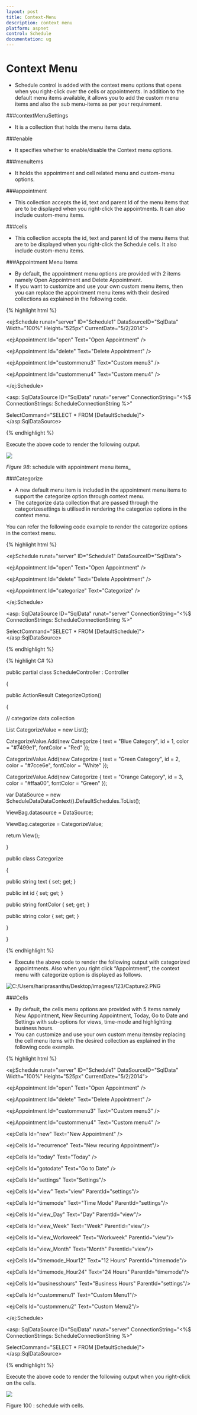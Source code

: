 ```yaml
---
layout: post
title: Context-Menu
description: context menu
platform: aspnet
control: Schedule
documentation: ug
---
```


# Context Menu

* Schedule control is added with the context menu options that opens when you right-click over the cells or appointments. In addition to the default menu items available, it allows you to add the custom menu items and also the sub menu-items as per your requirement.

###contextMenuSettings

* It is a collection that holds the menu items data.

###enable

* It specifies whether to enable/disable the Context menu options.

###menuItems

* It holds the appointment and cell related menu and custom-menu options.

###appointment

* This collection accepts the id, text and parent Id of the menu items that are to be displayed when you right-click the appointments. It can also include custom-menu items.

###cells

* This collection accepts the id, text and parent Id of the menu items that are to be displayed when you right-click the Schedule cells. It also include custom-menu items.

###Appointment Menu Items

* By default, the appointment menu options are provided with 2 items namely Open Appointment and Delete Appointment. 
* If you want to customize and use your own custom menu items, then you can replace the appointment menu items with their desired collections as explained in the following code.


{% highlight html %}



<ej:Schedule runat="server" ID="Schedule1" DataSourceID="SqlData" Width="100%" Height="525px" CurrentDate="5/2/2014">

<ContextMenuSettings Enable="true">

<MenuItems>

<AppointmentCollection>

<ej:Appointment Id="open" Text="Open Appointment" />

<ej:Appointment Id="delete" Text="Delete Appointment" />

<ej:Appointment Id="custommenu3" Text="Custom menu3" />

<ej:Appointment Id="custommenu4" Text="Custom menu4" />

</AppointmentCollection>

</MenuItems>

</ContextMenuSettings>

<AppointmentSettings Id="Id" Subject="Subject" AllDay="AllDay" StartTime="StartTime" EndTime="EndTime" Recurrence="Recurrence" RecurrenceRule="RecurrenceRule" Description="Description"/>

</ej:Schedule>



<asp: SqlDataSource ID="SqlData" runat="server" ConnectionString="<%$ ConnectionStrings: ScheduleConnectionString %>"

SelectCommand="SELECT * FROM [DefaultSchedule]"></asp:SqlDataSource>

{% endhighlight %}

Execute the above code to render the following output.



![](Context-Menu_images/Context-Menu_img1.png)


 _Figure_ _98_:  schedule with appointment menu items_

###Categorize 

* A new default menu item is included in the appointment menu items to support the categorize option through context menu. 
* The categorize data collection that are passed through the categorizesettings is utilised in rendering the categorize options in the context menu. 

You can refer the following code example to render the categorize options in the context menu.




{% highlight html %}




<ej:Schedule runat="server" ID="Schedule1" DataSourceID="SqlData">

<ContextMenuSettings Enable="true">

<MenuItems>

<AppointmentCollection>

<ej:Appointment Id="open" Text="Open Appointment" />

<ej:Appointment Id="delete" Text="Delete Appointment" />

<ej:Appointment Id="categorize" Text="Categorize" />

</AppointmentCollection>

</MenuItems>

</ContextMenuSettings>

<CategorizeSettings Enable="true" AllowMultiple="true" Id="id" Color="color" FontColor="fontColor" Text="text">

</CategorizeSettings>

<AppointmentSettings Id="Id" Subject="Subject" AllDay="AllDay" StartTime="StartTime" EndTime="EndTime" Recurrence="Recurrence" RecurrenceRule="RecurrenceRule" Description="Description" Categorize="Categorize"/>

</ej:Schedule>



<asp: SqlDataSource ID="SqlData" runat="server" ConnectionString="<%$ ConnectionStrings: ScheduleConnectionString %>"

SelectCommand="SELECT * FROM [DefaultSchedule]"></asp:SqlDataSource>

{% endhighlight %}



{% highlight C# %}

public partial class ScheduleController : Controller

{

public ActionResult CategorizeOption()

{

// categorize data collection

List<Categorize> CategorizeValue = new List<Categorize>();

CategorizeValue.Add(new Categorize { text = "Blue Category", id = 1, color = "#7499e1", fontColor = "Red" });

CategorizeValue.Add(new Categorize { text = "Green Category", id = 2, color = "#7cce6e", fontColor = "White" });

CategorizeValue.Add(new Categorize { text = "Orange Category", id = 3, color = "#ffaa00", fontColor = "Green" });



var DataSource = new ScheduleDataDataContext().DefaultSchedules.ToList();

ViewBag.datasource = DataSource;

ViewBag.categorize = CategorizeValue;

return View();

}

public class Categorize

{

public string text { set; get; }

public int id { set; get; }

public string fontColor { set; get; }

public string color { set; get; }

}

}

{% endhighlight %}

* Execute the above code to render the following output with categorized appointments. Also when you right click “Appointment”, the context menu with categorize option is displayed as follows.

![C:/Users/hariprasanths/Desktop/imagess/123/Capture2.PNG](Context-Menu_images/Context-Menu_img2.png)


###Cells 

* By default, the cells menu options are provided with 5 items namely New Appointment, New Recurring Appointment, Today, Go to Date and Settings with sub-options for views, time-mode and highlighting business hours. 
* You can customize and use your own custom menu itemsby replacing the cell menu items with the desired collection as explained in the following code example.


{% highlight html %}




<ej:Schedule runat="server" ID="Schedule1" DataSourceID="SqlData" Width="100%" Height="525px" CurrentDate="5/2/2014">

<ContextMenuSettings Enable="true">

<MenuItems>

<AppointmentCollection>

<ej:Appointment Id="open" Text="Open Appointment" />

<ej:Appointment Id="delete" Text="Delete Appointment" />

<ej:Appointment Id="custommenu3" Text="Custom menu3" />

<ej:Appointment Id="custommenu4" Text="Custom menu4" />

</AppointmentCollection>

<CellsCollection>

<ej:Cells Id="new" Text="New Appointment" />

<ej:Cells Id="recurrence" Text="New recuring Appointment"/>

<ej:Cells Id="today" Text="Today" />

<ej:Cells Id="gotodate" Text="Go to Date" />

<ej:Cells Id="settings" Text="Settings"/>

<ej:Cells Id="view" Text="view" ParentId="settings"/>

<ej:Cells Id="timemode" Text="Time Mode" ParentId="settings"/>

<ej:Cells Id="view_Day" Text="Day" ParentId="view"/>

<ej:Cells Id="view_Week" Text="Week" ParentId="view"/>

<ej:Cells Id="view_Workweek" Text="Workweek" ParentId="view"/>

<ej:Cells Id="view_Month" Text="Month" ParentId="view"/>

<ej:Cells Id="timemode_Hour12" Text="12 Hours" ParentId="timemode"/>

<ej:Cells Id="timemode_Hour24" Text="24 Hours" ParentId="timemode"/>

<ej:Cells Id="businesshours" Text="Business Hours" ParentId="settings"/>

<ej:Cells Id="custommenu1" Text="Custom Menu1"/>

<ej:Cells Id="custommenu2" Text="Custom Menu2"/>

</CellsCollection>

</MenuItems>

</ContextMenuSettings>

<AppointmentSettings Id="Id" Subject="Subject" AllDay="AllDay" StartTime="StartTime" EndTime="EndTime" Recurrence="Recurrence" RecurrenceRule="RecurrenceRule" Description="Description"/>

</ej:Schedule>



<asp: SqlDataSource ID="SqlData" runat="server" ConnectionString="<%$ ConnectionStrings: ScheduleConnectionString %>"

SelectCommand="SELECT * FROM [DefaultSchedule]"></asp:SqlDataSource>


{% endhighlight %}


Execute the above code to render the following output when you right-click on the cells.



![](Context-Menu_images/Context-Menu_img3.png)


 Figure 100 :  schedule with cells.

